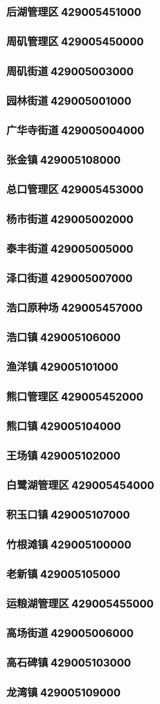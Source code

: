 # 后湖管理区 429005451000
# 周矶管理区 429005450000
# 周矶街道 429005003000
# 园林街道 429005001000
# 广华寺街道 429005004000
# 张金镇 429005108000
# 总口管理区 429005453000
# 杨市街道 429005002000
# 泰丰街道 429005005000
# 泽口街道 429005007000
# 浩口原种场 429005457000
# 浩口镇 429005106000
# 渔洋镇 429005101000
# 熊口管理区 429005452000
# 熊口镇 429005104000
# 王场镇 429005102000
# 白鹭湖管理区 429005454000
# 积玉口镇 429005107000
# 竹根滩镇 429005100000
# 老新镇 429005105000
# 运粮湖管理区 429005455000
# 高场街道 429005006000
# 高石碑镇 429005103000
# 龙湾镇 429005109000

